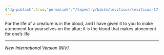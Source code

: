 ```yaml
---
{"dg-publish":true,"permalink":"/tapestry/bible/leviticus/leviticus-17-11/","title":"Leviticus 17:11","tags":["bible-verse","bible-verse"],"dgHomeLink":true,"dgShowLocalGraph":true,"dgEnableSearch":true}
---
```


For the life of a creature is in the blood, and I have given it to you to make atonement for yourselves on the altar; it is the blood that makes atonement for one’s life

---
*New International Version (NIV)*